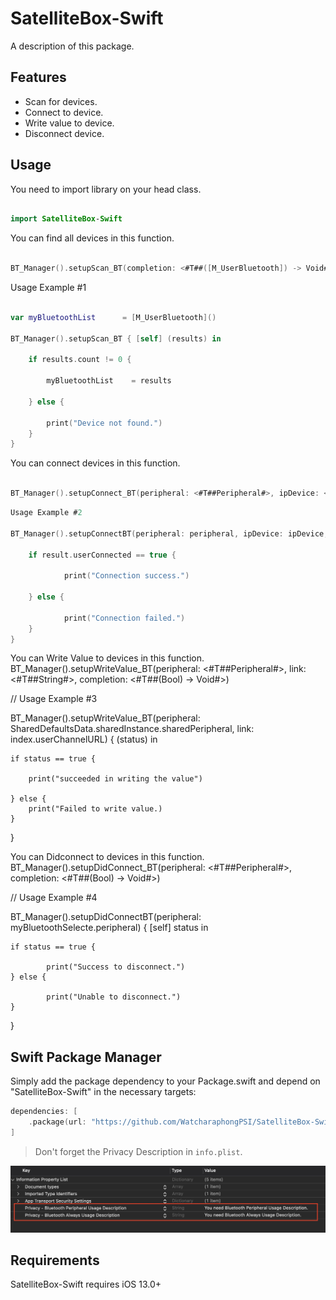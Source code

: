 # SatelliteBox-Swift

A description of this package.

## Features
- Scan for devices.
- Connect to device.
- Write value to device.
- Disconnect device.

## Usage

You need to import library on your head class.

```swift

import SatelliteBox-Swift

```

You can find all devices in this function.

```swift

BT_Manager().setupScan_BT(completion: <#T##([M_UserBluetooth]) -> Void#>)

```

Usage Example #1

```swift

var myBluetoothList      = [M_UserBluetooth]()

BT_Manager().setupScan_BT { [self] (results) in
    
    if results.count != 0 {
        
        myBluetoothList    = results

    } else {

        print("Device not found.")
    }
}

```

You can connect devices in this function.

```swift

BT_Manager().setupConnect_BT(peripheral: <#T##Peripheral#>, ipDevice: <#T##String#>, rssi: <#T##Int#>, completion: <#T##(M_UserBluetooth) -> Void#>)

```

```swift
Usage Example #2

BT_Manager().setupConnectBT(peripheral: peripheral, ipDevice: ipDevice, rssi: rssi) { [self] result in
    
    if result.userConnected == true {
        
            print("Connection success.")

    } else {
        
            print("Connection failed.")
    }
}

```

You can Write Value to devices in this function.
BT_Manager().setupWriteValue_BT(peripheral: <#T##Peripheral#>, link: <#T##String#>, completion: <#T##(Bool) -> Void#>)

// Usage Example #3

BT_Manager().setupWriteValue_BT(peripheral: SharedDefaultsData.sharedInstance.sharedPeripheral, link: index.userChannelURL) { (status) in
    
    if status == true {

        print("succeeded in writing the value")

    } else {
        print("Failed to write value.)
    }
}

You can Didconnect to devices in this function.
BT_Manager().setupDidConnect_BT(peripheral: <#T##Peripheral#>, completion: <#T##(Bool) -> Void#>)

// Usage Example #4

BT_Manager().setupDidConnectBT(peripheral: myBluetoothSelecte.peripheral) { [self] status in
    
    if status == true {

            print("Success to disconnect.")
    } else {

            print("Unable to disconnect.")
    }
}


## Swift Package Manager

Simply add the package dependency to your Package.swift and depend on "SatelliteBox-Swift" in the necessary targets:
```swift
dependencies: [
    .package(url: "https://github.com/WatcharaphongPSI/SatelliteBox-Swift.git")
]
```

> Don't forget the Privacy Description in `info.plist`.
<img src="./Sources/SatelliteBox-Swift/Images/PrivacyDescription.png">

## Requirements
SatelliteBox-Swift requires iOS 13.0+
